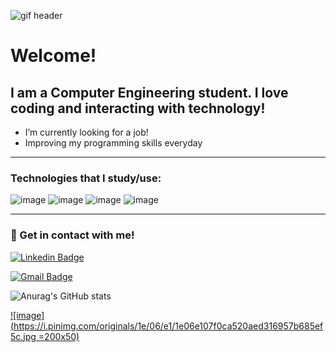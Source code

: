 ![gif header](https://media.giphy.com/media/VrtvDMP4ajo5y/giphy.gif)

# Welcome!
## I am a Computer Engineering student. I love coding and interacting with technology!

- I’m currently looking for a job!
- Improving my programming skills everyday

-----------------------------------------------------------------------------------------------------------------------------------------------------------------------------

### Technologies that I study/use:

![image](https://img.shields.io/badge/HTML5-E34F26?style=for-the-badge&logo=html5&logoColor=white)
![image](https://img.shields.io/badge/CSS3-1572B6?style=for-the-badge&logo=css3&logoColor=white)
![image](https://img.shields.io/badge/JavaScript-F7DF1E?style=for-the-badge&logo=javascript&logoColor=black)
![image](https://img.shields.io/badge/C-00599C?style=for-the-badge&logo=c&logoColor=white)

-----------------------------------------------------------------------------------------------------------------------------------------------------------------------------

### :calling: Get in contact with me!

[![Linkedin Badge](https://img.shields.io/badge/-LinkedIn-blue?style=flat-square&logo=Linkedin&logoColor=white&link=https://www.linkedin.com/in/matheusmpeixoto/)](https://www.linkedin.com/in/matheusmpeixoto/)

[![Gmail Badge](https://img.shields.io/badge/-Gmail-c14438?style=flat-square&logo=Gmail&logoColor=white&link=mailto:mmpeixoto5@gmail.com)](mailto:mmpeixoto5@gmail.com)

![Anurag's GitHub stats](https://github-readme-stats.vercel.app/api?username=mmpeixoto&show_icons=true&theme=radical)

[![image](https://i.pinimg.com/originals/1e/06/e1/1e06e107f0ca520aed316957b685ef5c.jpg =200x50)](https://site-guilherme-barreto.vercel.app/)
